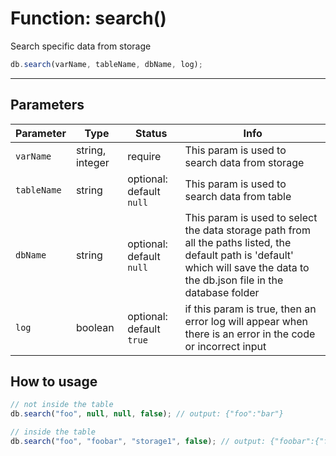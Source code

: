 # Function: search()

Search specific data from storage

```js
db.search(varName, tableName, dbName, log);
```

---
## Parameters

| Parameter | Type | Status | Info | 
| --- | --- | --- | --- | 
| `varName` | string, integer | require | This param is used to search data from storage |
| `tableName` | string | optional: default `null` | This param is used to search data from table |
| `dbName` | string | optional: default `null` | This param is used to select the data storage path from all the paths listed, the default path is 'default' which will save the data to the db.json file in the database folder |
| `log` | boolean | optional: default `true` | if this param is true, then an error log will appear when there is an error in the code or incorrect input |

## How to usage

```js
// not inside the table
db.search("foo", null, null, false); // output: {"foo":"bar"}

// inside the table
db.search("foo", "foobar", "storage1", false); // output: {"foobar":{"foo":"bar"}} - This data is taken from storage1
```
